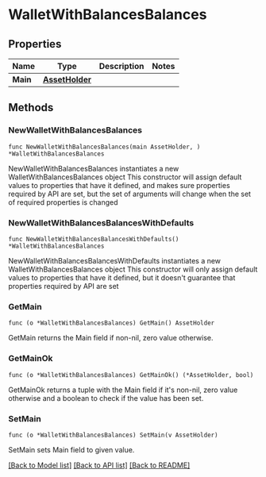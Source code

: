 # WalletWithBalancesBalances

## Properties

Name | Type | Description | Notes
------------ | ------------- | ------------- | -------------
**Main** | [**AssetHolder**](AssetHolder.md) |  |

## Methods

### NewWalletWithBalancesBalances

`func NewWalletWithBalancesBalances(main AssetHolder, ) *WalletWithBalancesBalances`

NewWalletWithBalancesBalances instantiates a new WalletWithBalancesBalances object
This constructor will assign default values to properties that have it defined,
and makes sure properties required by API are set, but the set of arguments
will change when the set of required properties is changed

### NewWalletWithBalancesBalancesWithDefaults

`func NewWalletWithBalancesBalancesWithDefaults() *WalletWithBalancesBalances`

NewWalletWithBalancesBalancesWithDefaults instantiates a new WalletWithBalancesBalances object
This constructor will only assign default values to properties that have it defined,
but it doesn't guarantee that properties required by API are set

### GetMain

`func (o *WalletWithBalancesBalances) GetMain() AssetHolder`

GetMain returns the Main field if non-nil, zero value otherwise.

### GetMainOk

`func (o *WalletWithBalancesBalances) GetMainOk() (*AssetHolder, bool)`

GetMainOk returns a tuple with the Main field if it's non-nil, zero value otherwise
and a boolean to check if the value has been set.

### SetMain

`func (o *WalletWithBalancesBalances) SetMain(v AssetHolder)`

SetMain sets Main field to given value.



[[Back to Model list]](../README.md#documentation-for-models) [[Back to API list]](../README.md#documentation-for-api-endpoints) [[Back to README]](../README.md)
